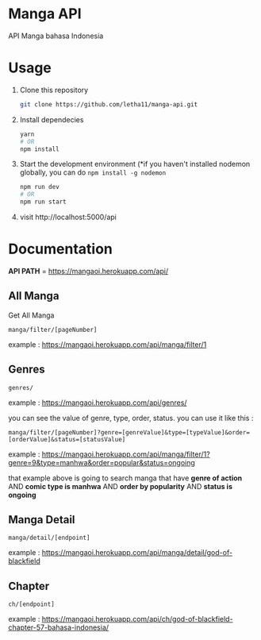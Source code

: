 # Manga API

API Manga bahasa Indonesia

# Usage

1. Clone this repository
   ```bash
   git clone https://github.com/letha11/manga-api.git
   ```
2. Install dependecies

   ```bash
   yarn
   # OR
   npm install
   ```

3. Start the development environment (\*if you haven't installed nodemon globally, you can do `npm install -g nodemon `

   ```bash
   npm run dev
   # OR
   npm run start
   ```

4. visit http://localhost:5000/api

# Documentation

**API PATH** = https://mangaoi.herokuapp.com/api/

## All Manga

Get All Manga

```
manga/filter/[pageNumber]
```

example : https://mangaoi.herokuapp.com/api/manga/filter/1

## Genres

```
genres/
```

example : https://mangaoi.herokuapp.com/api/genres/

you can see the value of genre, type, order, status. you can use it like this :

```
manga/filter/[pageNumber]?genre=[genreValue]&type=[typeValue]&order=[orderValue]&status=[statusValue]
```

example : https://mangaoi.herokuapp.com/api/manga/filter/1?genre=9&type=manhwa&order=popular&status=ongoing

that example above is going to search manga that have **genre of action** AND **comic type is manhwa** AND **order by popularity** AND **status is ongoing**

## Manga Detail

```
manga/detail/[endpoint]
```

example : https://mangaoi.herokuapp.com/api/manga/detail/god-of-blackfield

## Chapter

```
ch/[endpoint]
```

example : https://mangaoi.herokuapp.com/api/ch/god-of-blackfield-chapter-57-bahasa-indonesia/
